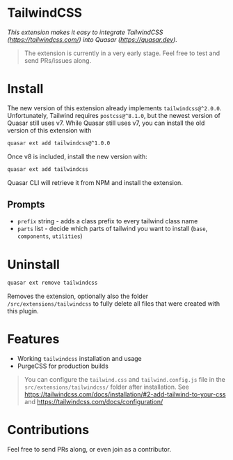 TailwindCSS
===

_This extension makes it easy to integrate TailwindCSS (https://tailwindcss.com/) into Quasar (https://quasar.dev)._

> The extension is currently in a very early stage. Feel free to test and send PRs/issues along.

# Install
The new version of this extension already implements `tailwindcss@^2.0.0`.
Unfortunately, Tailwind requires `postcss@^8.1.0`, but the newest version of Quasar still uses v7.
While Quasar still uses v7, you can install the old version of this extension with

```bash
quasar ext add tailwindcss@^1.0.0
```

Once v8 is included, install the new version with:

```bash
quasar ext add tailwindcss
```
Quasar CLI will retrieve it from NPM and install the extension.

## Prompts

- `prefix` string - adds a class prefix to every tailwind class name 
- `parts` list - decide which parts of tailwind you want to install (`base`, `components`, `utilities`)

# Uninstall
```bash
quasar ext remove tailwindcss
```
Removes the extension, optionally also the folder `/src/extensions/tailwindcss` to fully delete all files that were created with this plugin.

# Features
- Working `tailwindcss` installation and usage
- PurgeCSS for production builds

> You can configure the `tailwind.css` and `tailwind.config.js` file in 
> the `src/extensions/tailwindcss/` folder after installation. 
> See https://tailwindcss.com/docs/installation/#2-add-tailwind-to-your-css and 
> https://tailwindcss.com/docs/configuration/

# Contributions
Feel free to send PRs along, or even join as a contributor. 
